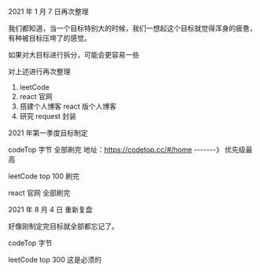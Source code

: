 2021 年 1 月 7 日再次整理

我们都知道，当一个目标特别大的时候，我们一想起这个目标就觉得浑身的疲惫，有种被目标压垮了的感觉。

如果对大目标进行拆分，可能会更容易一些

对上述进行再次整理

1. leetCode
2. react 官网
3. 搭建个人博客 react 版个人博客
4. 研究 request 封装

2021 年第一季度目标制定

codeTop 字节 全部刷完 地址：https://codetop.cc/#/home -------》 优先级最高

leetCode top 100 刷完

react 官网 全部刷完

2021 年 8 月 4 日 重新复盘

好像刚制定完目标就全部都忘记了。

codeTop 字节

leetCode top 300 这是必须的
